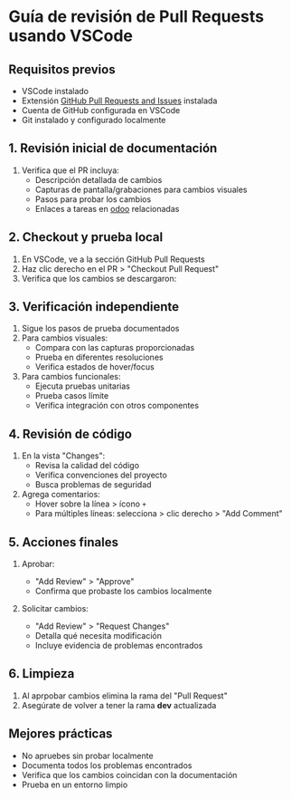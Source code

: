 # Guía de revisión de Pull Requests usando VSCode

## Requisitos previos
- VSCode instalado
- Extensión [GitHub Pull Requests and Issues](https://marketplace.visualstudio.com/items?itemName=GitHub.vscode-pull-request-github) instalada
- Cuenta de GitHub configurada en VSCode
- Git instalado y configurado localmente

## 1. Revisión inicial de documentación
1. Verifica que el PR incluya:
   - Descripción detallada de cambios
   - Capturas de pantalla/grabaciones para cambios visuales
   - Pasos para probar los cambios
   - Enlaces a tareas en [odoo](odoo.ladetec.com) relacionadas

## 2. Checkout y prueba local
1. En VSCode, ve a la sección GitHub Pull Requests
2. Haz clic derecho en el PR > "Checkout Pull Request"
3. Verifica que los cambios se descargaron:


## 3. Verificación independiente
1. Sigue los pasos de prueba documentados
2. Para cambios visuales:
   - Compara con las capturas proporcionadas
   - Prueba en diferentes resoluciones
   - Verifica estados de hover/focus
3. Para cambios funcionales:
   - Ejecuta pruebas unitarias
   - Prueba casos límite
   - Verifica integración con otros componentes

## 4. Revisión de código
1. En la vista "Changes":
   - Revisa la calidad del código
   - Verifica convenciones del proyecto
   - Busca problemas de seguridad
2. Agrega comentarios:
   - Hover sobre la línea > ícono `+`
   - Para múltiples líneas: selecciona > clic derecho > "Add Comment"

## 5. Acciones finales
1. Aprobar:
   - "Add Review" > "Approve"
   - Confirma que probaste los cambios localmente

2. Solicitar cambios:
   - "Add Review" > "Request Changes"
   - Detalla qué necesita modificación
   - Incluye evidencia de problemas encontrados

## 6. Limpieza
1. Al aprpobar cambios elimina la rama del "Pull Request"
2. Asegúrate de volver a tener la rama **dev** actualizada

## Mejores prácticas
- No apruebes sin probar localmente
- Documenta todos los problemas encontrados
- Verifica que los cambios coincidan con la documentación
- Prueba en un entorno limpio
